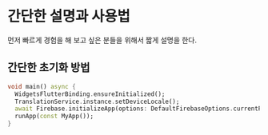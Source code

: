 # 간단한 설명과 사용법

먼저 빠르게 경험을 해 보고 싶은 분들을 위해서 짧게 설명을 한다.



## 간단한 초기화 방법

```dart
void main() async {
  WidgetsFlutterBinding.ensureInitialized();
  TranslationService.instance.setDeviceLocale();
  await Firebase.initializeApp(options: DefaultFirebaseOptions.currentPlatform);
  runApp(const MyApp());
}
```

